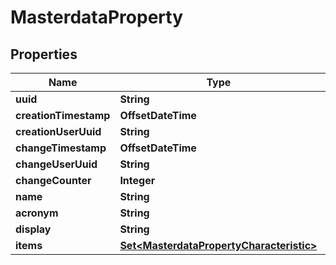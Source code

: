 

# MasterdataProperty


## Properties

Name | Type | Description | Notes
------------ | ------------- | ------------- | -------------
**uuid** | **String** |  | 
**creationTimestamp** | **OffsetDateTime** |  | 
**creationUserUuid** | **String** |  |  [optional]
**changeTimestamp** | **OffsetDateTime** |  |  [optional]
**changeUserUuid** | **String** |  |  [optional]
**changeCounter** | **Integer** |  |  [optional]
**name** | **String** |  |  [optional]
**acronym** | **String** |  |  [optional]
**display** | **String** |  |  [optional]
**items** | [**Set&lt;MasterdataPropertyCharacteristic&gt;**](MasterdataPropertyCharacteristic.md) |  |  [optional]



